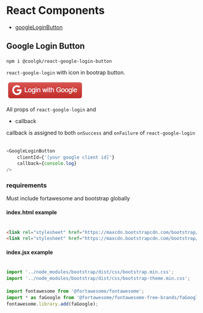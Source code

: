 # React Components

- [googleLoginButton](#./src/googleLoginButton/README.md)

## Google Login Button

`npm i @coolgk/react-google-login-button`

`react-google-login` with icon in bootrap button.

![button screenshot](https://raw.githubusercontent.com/coolgk/react-components/develop/src/googleLoginButton/screenshot.jpg)

All props of `react-google-login` and

* callback

callback is assigned to both `onSuccess` and `onFailure` of `react-google-login`

```javascript

<GoogleLoginButton
    clientId={'[your google client id]'}
    callback={console.log}
/>

```

### requirements

Must include fortawesome and bootstrap globally

#### index.html example

```html

<link rel="stylesheet" href="https://maxcdn.bootstrapcdn.com/bootstrap/3.3.7/css/bootstrap.min.css" integrity="sha384-BVYiiSIFeK1dGmJRAkycuHAHRg32OmUcww7on3RYdg4Va+PmSTsz/K68vbdEjh4u" crossorigin="anonymous">
<link rel="stylesheet" href="https://maxcdn.bootstrapcdn.com/bootstrap/3.3.7/css/bootstrap-theme.min.css" integrity="sha384-rHyoN1iRsVXV4nD0JutlnGaslCJuC7uwjduW9SVrLvRYooPp2bWYgmgJQIXwl/Sp" crossorigin="anonymous">

```

#### index.jsx example

```javascript

import '../node_modules/bootstrap/dist/css/bootstrap.min.css';
import '../node_modules/bootstrap/dist/css/bootstrap-theme.min.css';

import fontawesome from '@fortawesome/fontawesome';
import * as faGoogle from '@fortawesome/fontawesome-free-brands/faGoogle';
fontawesome.library.add(faGoogle);

```
